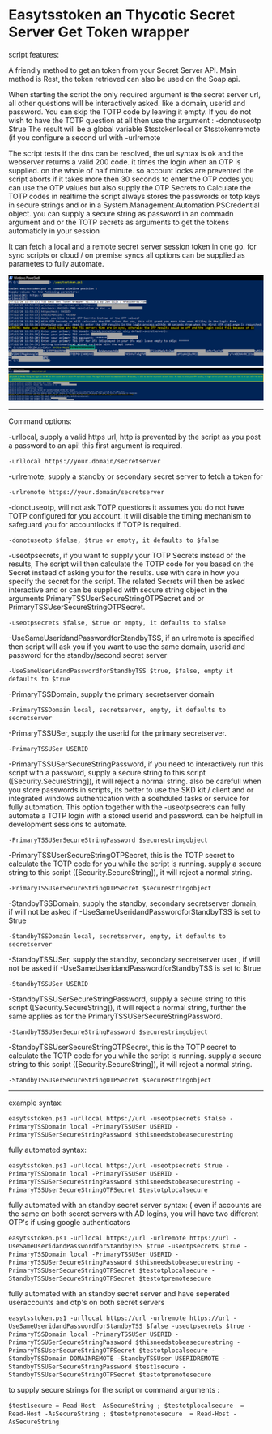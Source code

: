 # Easytsstoken an Thycotic Secret Server Get Token wrapper    

script features:
    
A friendly method to get an token from your Secret Server API.
Main method is Rest, the token retrieved can also be used on the Soap api.

When starting the script the only required argument is the secret server url, all other questions will be interactively asked. like a domain, userid and password.
You can skip the TOTP code by leaving it empty. If you do not wish to have the TOTP question at all then use the argument : -donotuseotp $true
The result will be a global variable $tsstokenlocal or $tsstokenremote (if you configure a second url with -urlremote

The script tests if the dns can be resolved, the url syntax is ok and the webserver returns a valid 200 code. 
it times the login when an OTP is supplied. on the whole of half minute. so account locks are prevented
the script aborts if it takes more then 30 seconds to enter the OTP codes
you can use the OTP values but also supply the OTP Secrets to Calculate the TOTP codes in realtime
the script always stores the passwords or totp keys in secure strings and or in a System.Management.Automation.PSCredential object. 
you can supply a secure string as password in an commadn argument and or the TOTP secrets as arguments to get the tokens automaticly in your session

It can fetch a local and a remote secret server session token in one go. for sync scripts  or cloud / on premise syncs
all options can be supplied as parametes to fully automate.

<img src="easytoken-example1.png"></img>
<img src="easytoken-example2.png"></img>


---

Command options:

-urllocal, supply a valid https url, http is prevented by the script as you post a password to an api! this first argument is required.

    -urllocal https://your.domain/secretserver
        
-urlremote, supply a standby or secondary secret server to fetch a token for

    -urlremote https://your.domain/secretserver

-donotuseotp, will not ask TOTP questions it assumes you do not have TOTP configured for you account. it will disable the timing mechanism to safeguard you for accountlocks if TOTP is required.

    -donotuseotp $false, $true or empty, it defaults to $false 
        
-useotpsecrets, if you want to supply your TOTP Secrets instead of the results, The script will then calculate the TOTP code for you based on the Secret instead of asking you for the results. use with care in how you specify the secret for the script. The related Secrets will then be asked interactive and or can be supplied with secure string object in the arguments PrimaryTSSUserSecureStringOTPSecret and or PrimaryTSSUserSecureStringOTPSecret.

    -useotpsecrets $false, $true or empty, it defaults to $false

-UseSameUseridandPasswordforStandbyTSS, if an urlremote is specified then script will ask you if you want to use the same domain, userid and password for the standby/second secret server

    -UseSameUseridandPasswordforStandbyTSS $true, $false, empty it defaults to $true

-PrimaryTSSDomain, supply the primary secretserver domain

    -PrimaryTSSDomain local, secretserver, empty, it defaults to secretserver

-PrimaryTSSUSer, supply the userid for the primary secretserver.

    -PrimaryTSSUSer USERID

 -PrimaryTSSUSerSecureStringPassword, if you need to interactively run this script with a password, supply a secure string to this script ([Security.SecureString]), it will reject a normal string. also be carefull when you store passwords in scripts, its better to use the SKD kit / client and or integrated windows authentication with a scehduled tasks or service for fully automation. This option together with the -useotpsecrets can fully automate a TOTP login with a stored userid and password. can be helpfull in development sessions to automate.

    -PrimaryTSSUSerSecureStringPassword $securestringobject

 -PrimaryTSSUserSecureStringOTPSecret, this is the TOTP secret to calculate the TOTP code for you while the script is running. supply a secure string to this script ([Security.SecureString]), it will reject a normal string. 
 
    -PrimaryTSSUserSecureStringOTPSecret $securestringobject
 
 -StandbyTSSDomain, supply the standby, secondary secretserver domain, if will not be asked if -UseSameUseridandPasswordforStandbyTSS is set to $true
 
    -StandbyTSSDomain local, secretserver, empty, it defaults to secretserver

-StandbyTSSUSer, supply the standby, secondary secretserver user , if will not be asked if -UseSameUseridandPasswordforStandbyTSS is set to $true

    -StandbyTSSUSer USERID

-StandbyTSSUSerSecureStringPassword, supply a secure string to this script ([Security.SecureString]), it will reject a normal string, further the same applies  as for the PrimaryTSSUSerSecureStringPassword.

    -StandbyTSSUSerSecureStringPassword $securestringobject

-StandbyTSSUserSecureStringOTPSecret, this is the TOTP secret to calculate the TOTP code for you while the script is running. supply a secure string to this script ([Security.SecureString]), it will reject a normal string. 

    -StandbyTSSUserSecureStringOTPSecret $securestringobject

---

example syntax:

    easytsstoken.ps1 -urllocal https://url -useotpsecrets $false -PrimaryTSSDomain local -PrimaryTSSUSer USERID -PrimaryTSSUSerSecureStringPassword $thisneedstobeasecurestring

fully automated syntax:

    easytsstoken.ps1 -urllocal https://url -useotpsecrets $true -PrimaryTSSDomain local -PrimaryTSSUSer USERID -PrimaryTSSUSerSecureStringPassword $thisneedstobeasecurestring -PrimaryTSSUserSecureStringOTPSecret $testotplocalsecure

fully automated with an standby secret server syntax: ( even if accounts are the same on both secret servers with AD logins, you will have two different OTP's if using google authenticators

    easytsstoken.ps1 -urllocal https://url -urlremote https://url -UseSameUseridandPasswordforStandbyTSS $true -useotpsecrets $true -PrimaryTSSDomain local -PrimaryTSSUSer USERID -PrimaryTSSUSerSecureStringPassword $thisneedstobeasecurestring -PrimaryTSSUserSecureStringOTPSecret $testotplocalsecure -StandbyTSSUserSecureStringOTPSecret $testotpremotesecure

fully automated with an standby secret server and have seperated useraccounts and otp's on both secret servers

    easytsstoken.ps1 -urllocal https://url -urlremote https://url -UseSameUseridandPasswordforStandbyTSS $false -useotpsecrets $true -PrimaryTSSDomain local -PrimaryTSSUSer USERID -PrimaryTSSUSerSecureStringPassword $thisneedstobeasecurestring -PrimaryTSSUserSecureStringOTPSecret $testotplocalsecure -StandbyTSSDomain DOMAINREMOTE -StandbyTSSUser USERIDREMOTE -StandbyTSSUSerSecureStringPassword $test1secure -StandbyTSSUserSecureStringOTPSecret $testotpremotesecure

to supply secure strings for the script or command arguments : 

    $test1secure = Read-Host -AsSecureString ; $testotplocalsecure  = Read-Host -AsSecureString ; $testotpremotesecure  = Read-Host -AsSecureString

